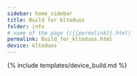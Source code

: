 ```yaml
---
sidebar: home_sidebar
title: Build for klteduos
folder: info
# name of the page (/{{permalink}}.html)
permalink: Build_for_klteduos.html
device: klteduos
---
```

{% include templates/device_build.md %}
